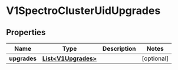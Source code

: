 # V1SpectroClusterUidUpgrades

## Properties
Name | Type | Description | Notes
------------ | ------------- | ------------- | -------------
**upgrades** | [**List&lt;V1Upgrades&gt;**](V1Upgrades.md) |  |  [optional]
